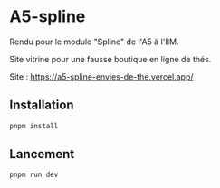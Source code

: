 # A5-spline

Rendu pour le module "Spline" de l'A5 à l'IIM.

Site vitrine pour une fausse boutique en ligne de thés.

Site : https://a5-spline-envies-de-the.vercel.app/

## Installation

```bash
pnpm install
```

## Lancement

```bash
pnpm run dev
```
